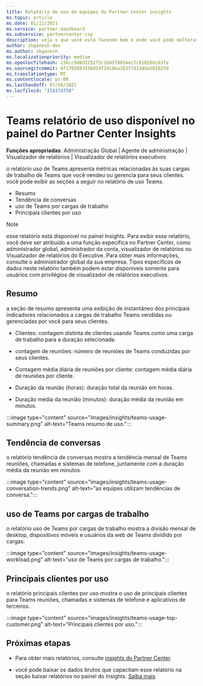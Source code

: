 ```yaml
---
title: Relatório de uso de equipes do Partner Center insights
ms.topic: article
ms.date: 01/11/2021
ms.service: partner-dashboard
ms.subservice: partnercenter-csp
description: veja o que você está fazendo bem e onde você pode melhorar a respeito do uso de Teams assinaturas que você vende ou gerencia para seus clientes.
author: shganesh-dev
ms.author: shganesh
ms.localizationpriority: medium
ms.openlocfilehash: 236cc9d8d2252f5c1b05f8654ec5c81828dc63fe
ms.sourcegitcommit: 4f1702683336d54f24c0ba283f7d13dda581923d
ms.translationtype: MT
ms.contentlocale: pt-BR
ms.lasthandoff: 07/16/2021
ms.locfileid: "114374758"
---
```

# <a name="teams-usage-report-available-from-the-partner-center-insights-dashboard"></a>Teams relatório de uso disponível no painel do Partner Center Insights

**Funções apropriadas**: Administração Global | Agente de administração | Visualizador de relatórios | Visualizador de relatórios executivos

o relatório uso de Teams apresenta métricas relacionadas às suas cargas de trabalho de Teams que você vendeu ou gerencia para seus clientes. você pode exibir as seções a seguir no relatório de uso Teams.

- Resumo
- Tendência de conversas
- uso de Teams por cargas de trabalho
- Principais clientes por uso

 > [!NOTE]
 > esse relatório está disponível no painel Insights. Para exibir esse relatório, você deve ser atribuído a uma função específica no Partner Center, como administrador global, administrador da conta, visualizador de relatórios ou Visualizador de relatórios do Executive. Para obter mais informações, consulte o administrador global da sua empresa. Tipos específicos de dados neste relatório também podem estar disponíveis somente para usuários com privilégios de visualizador de relatórios executivos.

## <a name="summary"></a>Resumo

a seção de resumo apresenta uma exibição de instantâneo dos principais indicadores relacionados a cargas de trabalho Teams vendidas ou gerenciadas por você para seus clientes.  

- Clientes: contagem distinta de clientes usando Teams como uma carga de trabalho para a duração selecionada.

- contagem de reuniões: número de reuniões de Teams conduzidas por seus clientes.

- Contagem média diária de reuniões por cliente: contagem média diária de reuniões por cliente. 

- Duração da reunião (horas): duração total da reunião em horas. 

- Duração média da reunião (minutos): duração média da reunião em minutos. 

:::image type="content" source="images/insights/teams-usage-summary.png" alt-text="Teams resumo de uso.":::

## <a name="conversations-trend"></a>Tendência de conversas

o relatório tendência de conversas mostra a tendência mensal de Teams reuniões, chamadas e sistemas de telefone, juntamente com a duração média da reunião em minutos.

:::image type="content" source="images/insights/teams-usage-conversation-trends.png" alt-text="as equipes utilizam tendências de conversa.":::

## <a name="teams-usage-by-workloads"></a>uso de Teams por cargas de trabalho

o relatório uso de Teams por cargas de trabalho mostra a divisão mensal de desktop, dispositivos móveis e usuários da web de Teams dividido por cargas.

:::image type="content" source="images/insights/teams-usage-workload.png" alt-text="uso de Teams por cargas de trabalho.":::

## <a name="top-customers-by-usage"></a>Principais clientes por uso

o relatório principais clientes por uso mostra o uso de principais clientes para Teams reuniões, chamadas e sistemas de telefone e aplicativos de terceiros.

:::image type="content" source="images/insights/teams-usage-top-customer.png" alt-text="Principais clientes por uso.":::

## <a name="next-steps"></a>Próximas etapas

- Para obter mais relatórios, consulte [insights do Partner Center](partner-center-insights.md).

- você pode baixar os dados brutos que capacitam esse relatório na seção baixar relatórios no painel do Insights. [Saiba mais](insights-download-reports.md) 
